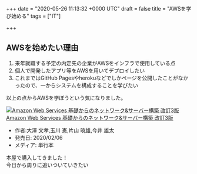 
+++
date = "2020-05-26 11:13:32 +0000 UTC"
draft = false
title = "AWSを学び始める"
tags = ["IT"]

+++
## AWSを始めたい理由

<ol>
<li>来年就職する予定の内定先の企業がAWSをインフラで使用している点</li>
<li>個人で開発したアプリ等をAWSを用いてデプロイしたい</li>
<li>これまではGitHub Pagesやherokuなどでしかページを公開したことがなかったので、一からシステムを構成することを学びたい</li>
</ol>


以上の点からAWSを学ぼうという気になりました。

<div class="hatena-asin-detail"><a href="https://www.amazon.co.jp/exec/obidos/ASIN/4296105442/hatena-blog-22/"><img src="https://m.media-amazon.com/images/I/51Fl-rIvlFL._SL160_.jpg" class="hatena-asin-detail-image" alt="Amazon Web Services 基礎からのネットワーク&amp;サーバー構築 改訂3版" title="Amazon Web Services 基礎からのネットワーク&amp;サーバー構築 改訂3版"/></a><div class="hatena-asin-detail-info"><a href="https://www.amazon.co.jp/exec/obidos/ASIN/4296105442/hatena-blog-22/">Amazon Web Services 基礎からのネットワーク&amp;サーバー構築 改訂3版</a><ul><li><span class="hatena-asin-detail-label">作者:</span>大澤 文孝,玉川 憲,片山 暁雄,今井 雄太</li><li><span class="hatena-asin-detail-label">発売日:</span> 2020/02/06</li><li><span class="hatena-asin-detail-label">メディア:</span> 単行本</li></ul></div><div class="hatena-asin-detail-foot"></div></div>
本屋で購入してきました！<br/>
今日から周りに追いついていきたい


